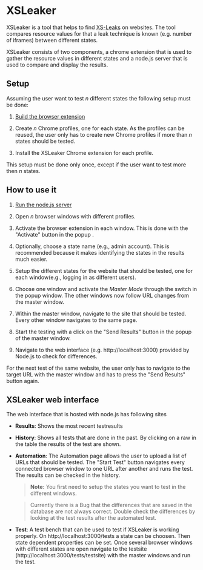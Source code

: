 # XSLeaker
XSLeaker is a tool that helps to find [XS-Leaks](https://xsleaks.dev/) on websites. The tool compares resource values for that a leak technique is known (e.g. number of iframes) between different states.

XSLeaker consists of two components, a chrome extension that is used to gather the resource values in different states and a node.js server that is used to compare and display the results.



## Setup
Assuming the user want to test *n* different states the following setup must be done:

1. [Build the browser extension](extension/README.md)  
   
2. Create *n* Chrome profiles, one for each state. As the profiles can be reused, the user only has to create new Chrome profiles if more than *n*  states should be tested.
3. Install the XSLeaker Chrome extension for each profile.

This setup must be done only once, except if the user want to test more then *n* states.

## How to use it
1. [Run the node.js server](server/README.md)

2. Open *n* browser windows with different profiles.
   
3. Activate the browser extension in each window. This is done with the "Activate" button in the popup . 
4. Optionally, choose a state name (e.g., admin account). This is recommended because it makes identifying the states in the results much easier.
    
5. Setup the different states for the website that should be tested, one for each window(e.g., logging in as different users).
    
6. Choose one window and activate the *Master Mode* through the switch in the popup window. The other windows now follow URL changes from the master window.

7. Within the master window, navigate to the site that should be tested. Every other window navigates to the same page.
   
8. Start the testing with a click on the "Send Results" button in the popup of the master window.

9. Navigate to the web interface (e.g. http://localhost:3000) provided by Node.js to check for differences.

For the next test of the same website, the user only has to navigate to the target URL with the master window and has to press the "Send Results" button again.

## XSLeaker web interface
The web interface that is hosted with node.js has following sites
- **Results**: Shows the most recent testresults
- **History**: Shows all tests that are done in the past. By clicking on a raw in the table the results of the test are shown.
- **Automation**: The Automation page allows the user to upload a list of URLs that should be tested. The "Start Test" button navigates every connected browser window to one URL after another and runs the test. The results can be checked in the history. 
  > **Note:** You first need to setup the states you want to test in the different windows.
  
  > Currently there is a Bug that the differences that are saved in the database are not always correct. Double check the differences by looking at the test results after the automated test.

- **Test**: A test bench that can be used to test if XSLeaker is working properly. On http://localhost:3000/tests a state can be choosen. Then state dependent properties can be set. Once several browser windows with different states are open navigate to the testsite (http://localhost:3000/tests/testsite) with the master windows and run the test.  


